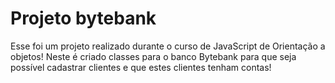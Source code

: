 # Projeto bytebank

Esse foi um projeto realizado durante o curso de JavaScript de Orientação a objetos! Neste é criado classes para o banco Bytebank para que seja possível cadastrar clientes e que estes clientes tenham contas!
